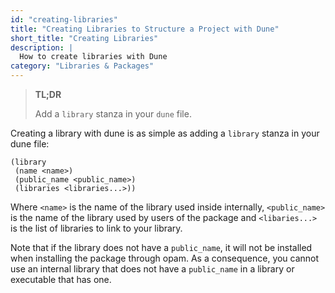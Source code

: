 ```yaml
---
id: "creating-libraries"
title: "Creating Libraries to Structure a Project with Dune"
short_title: "Creating Libraries"
description: |
  How to create libraries with Dune
category: "Libraries & Packages"
---
```


> **TL;DR**
> 
> Add a `library` stanza in your `dune` file.

Creating a library with dune is as simple as adding a `library` stanza in your dune file:

```dune
(library
 (name <name>)
 (public_name <public_name>)
 (libraries <libraries...>))
```

Where `<name>` is the name of the library used inside internally, `<public_name>` is the name of the library used by users of the package and `<libaries...>` is the list of libraries to link to your library.

Note that if the library does not have a `public_name`, it will not be installed when installing the package through opam. As a consequence, you cannot use an internal library that does not have a `public_name` in a library or executable that has one.
